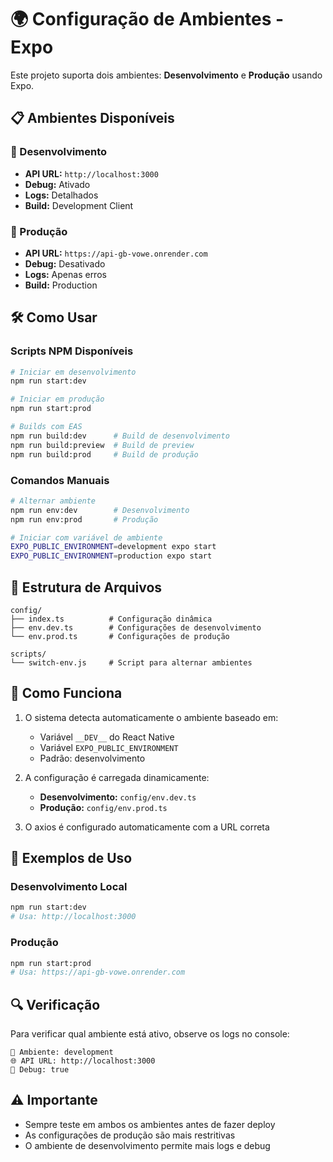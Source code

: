 # 🌍 Configuração de Ambientes - Expo

Este projeto suporta dois ambientes: **Desenvolvimento** e **Produção** usando Expo.

## 📋 Ambientes Disponíveis

### 🔧 Desenvolvimento
- **API URL:** `http://localhost:3000`
- **Debug:** Ativado
- **Logs:** Detalhados
- **Build:** Development Client

### 🚀 Produção
- **API URL:** `https://api-gb-vowe.onrender.com`
- **Debug:** Desativado
- **Logs:** Apenas erros
- **Build:** Production

## 🛠️ Como Usar

### Scripts NPM Disponíveis

```bash
# Iniciar em desenvolvimento
npm run start:dev

# Iniciar em produção
npm run start:prod

# Builds com EAS
npm run build:dev      # Build de desenvolvimento
npm run build:preview  # Build de preview
npm run build:prod     # Build de produção
```

### Comandos Manuais

```bash
# Alternar ambiente
npm run env:dev        # Desenvolvimento
npm run env:prod       # Produção

# Iniciar com variável de ambiente
EXPO_PUBLIC_ENVIRONMENT=development expo start
EXPO_PUBLIC_ENVIRONMENT=production expo start
```

## 📁 Estrutura de Arquivos

```
config/
├── index.ts          # Configuração dinâmica
├── env.dev.ts        # Configurações de desenvolvimento
└── env.prod.ts       # Configurações de produção

scripts/
└── switch-env.js     # Script para alternar ambientes
```

## 🔄 Como Funciona

1. O sistema detecta automaticamente o ambiente baseado em:
   - Variável `__DEV__` do React Native
   - Variável `EXPO_PUBLIC_ENVIRONMENT`
   - Padrão: desenvolvimento

2. A configuração é carregada dinamicamente:
   - **Desenvolvimento:** `config/env.dev.ts`
   - **Produção:** `config/env.prod.ts`

3. O axios é configurado automaticamente com a URL correta

## 🎯 Exemplos de Uso

### Desenvolvimento Local
```bash
npm run start:dev
# Usa: http://localhost:3000
```

### Produção
```bash
npm run start:prod
# Usa: https://api-gb-vowe.onrender.com
```

## 🔍 Verificação

Para verificar qual ambiente está ativo, observe os logs no console:

```
🔧 Ambiente: development
🌐 API URL: http://localhost:3000
🐛 Debug: true
```

## ⚠️ Importante

- Sempre teste em ambos os ambientes antes de fazer deploy
- As configurações de produção são mais restritivas
- O ambiente de desenvolvimento permite mais logs e debug

